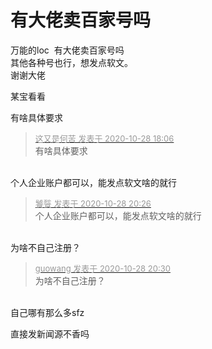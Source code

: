 # 有大佬卖百家号吗


万能的loc&nbsp;&nbsp;有大佬卖百家号吗<br />
其他各种号也行，想发点软文。<br />
谢谢大佬

某宝看看<img id="aimg_rFb0o" onclick="zoom(this, this.src, 0, 0, 0)" class="zoom" src="https://cdn.jsdelivr.net/gh/hishis/forum-master/public/images/patch.gif" onmouseover="img_onmouseoverfunc(this)" onload="thumbImg(this)" border="0" alt="" />

有啥具体要求<img id="aimg_xcVI7" onclick="zoom(this, this.src, 0, 0, 0)" class="zoom" src="https://cdn.jsdelivr.net/gh/hishis/forum-master/public/images/patch.gif" onmouseover="img_onmouseoverfunc(this)" onload="thumbImg(this)" border="0" alt="" />

<div class="quote"><blockquote><font size="2"><a href="https://www.hostloc.com/forum.php?mod=redirect&amp;goto=findpost&amp;pid=9365355&amp;ptid=759492" target="_blank"><font color="#999999">这又是何苦 发表于 2020-10-28 18:06</font></a></font><br />
有啥具体要求</blockquote></div><br />
个人企业账户都可以，能发点软文啥的就行

<div class="quote"><blockquote><font size="2"><a href="https://www.hostloc.com/forum.php?mod=redirect&amp;goto=findpost&amp;pid=9366029&amp;ptid=759492" target="_blank"><font color="#999999">饕餮 发表于 2020-10-28 20:26</font></a></font><br />
个人企业账户都可以，能发点软文啥的就行</blockquote></div><br />
为啥不自己注册？

<div class="quote"><blockquote><font size="2"><a href="https://www.hostloc.com/forum.php?mod=redirect&amp;goto=findpost&amp;pid=9366035&amp;ptid=759492" target="_blank"><font color="#999999">guowang 发表于 2020-10-28 20:30</font></a></font><br />
为啥不自己注册？</blockquote></div><br />
自己哪有那么多sfz

直接发新闻源不香吗<img src="static/image/smiley/default/lol.gif" smilieid="12" border="0" alt="" />
